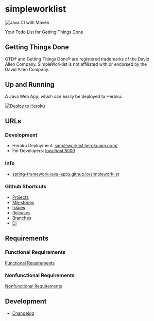 # simpleworklist

![Java CI with Maven](https://github.com/Spring-Framework-Java-Apps/simpleworklist/workflows/Java%20CI%20with%20Maven/badge.svg?branch=master)

Your Todo List for Getting Things Done

## Getting Things Done
GTD&reg; and Getting Things Done&reg; are registered trademarks of the David Allen Company. 
SimpleWorklist is not affiliated with or endorsed by the David Allen Company.

## Up and Running
A Java Web App, which can easily be deployed to Heroku.

[![Deploy to Heroku](https://www.herokucdn.com/deploy/button.png)](https://heroku.com/deploy)

## URLs
### Development
* Heroku Deployment: [simpleworklist.herokuapp.com/](https://simpleworklist.herokuapp.com/)
* For Developers: [localhost:5000](http://localhost:5000/)
### Info
* [spring-framework-java-apps.github.io/simpleworklist](http://spring-framework-java-apps.github.io/simpleworklist/)

### Github Shortcuts
* [Projects](https://github.com/Spring-Framework-Java-Apps/simpleworklist/projects)
* [Milestones](https://github.com/Spring-Framework-Java-Apps/simpleworklist/milestones)
* [Issues](https://github.com/Spring-Framework-Java-Apps/simpleworklist/issues)
* [Releases](https://github.com/Spring-Framework-Java-Apps/simpleworklist/releases)
* [Branches](https://github.com/Spring-Framework-Java-Apps/simpleworklist/branches)
* [CI](https://github.com/Spring-Framework-Java-Apps/simpleworklist/actions)

## Requirements

### Functional Requirements
[Functional Requirements](etc/requirements/Requirements.md)

### Nonfunctional Requirements
[Nonfunctional Requirements](etc/requirements/Nonfunctional_Requirements.md)

## Development
* [Changelog](etc/Changelog.md)
